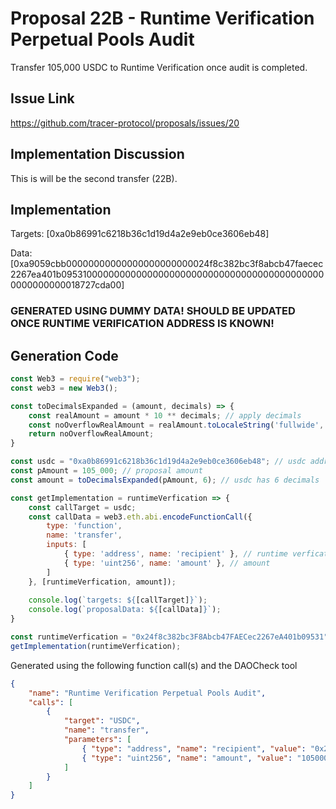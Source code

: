 # Proposal 22B - Runtime Verification Perpetual Pools Audit
Transfer 105,000 USDC to Runtime Verification once audit is completed.

## Issue Link
https://github.com/tracer-protocol/proposals/issues/20

## Implementation Discussion
This is will be the second transfer (22B).

## Implementation
Targets: [0xa0b86991c6218b36c1d19d4a2e9eb0ce3606eb48]

Data: [0xa9059cbb00000000000000000000000024f8c382bc3f8abcb47faecec2267ea401b0953100000000000000000000000000000000000000000000000000000018727cda00]

### GENERATED USING DUMMY DATA! SHOULD BE UPDATED ONCE RUNTIME VERIFICATION ADDRESS IS KNOWN!

## Generation Code
```javascript
const Web3 = require("web3");
const web3 = new Web3();

const toDecimalsExpanded = (amount, decimals) => {
    const realAmount = amount * 10 ** decimals; // apply decimals
    const noOverflowRealAmount = realAmount.toLocaleString('fullwide', {useGrouping:false}); // return str (to prevent overflow) & remove scientific notation
    return noOverflowRealAmount;
}

const usdc = "0xa0b86991c6218b36c1d19d4a2e9eb0ce3606eb48"; // usdc address
const pAmount = 105_000; // proposal amount
const amount = toDecimalsExpanded(pAmount, 6); // usdc has 6 decimals

const getImplementation = runtimeVerfication => {
    const callTarget = usdc;
    const callData = web3.eth.abi.encodeFunctionCall({
        type: 'function',
        name: 'transfer',
        inputs: [
            { type: 'address', name: 'recipient' }, // runtime verfication
            { type: 'uint256', name: 'amount' }, // amount
        ]
    }, [runtimeVerfication, amount]);
    
    console.log(`targets: ${[callTarget]}`);
    console.log(`proposalData: ${[callData]}`);
}

const runtimeVerfication = "0x24f8c382bc3F8Abcb47FAECec2267eA401b09531" // runtime verification's address (dummy)
getImplementation(runtimeVerfication);
```

Generated using the following function call(s) and the DAOCheck tool
```json
{
    "name": "Runtime Verification Perpetual Pools Audit",
    "calls": [
        {
            "target": "USDC",
            "name": "transfer",
            "parameters": [
                { "type": "address", "name": "recipient", "value": "0x24f8c382bc3F8Abcb47FAECec2267eA401b09531" },
                { "type": "uint256", "name": "amount", "value": "105000000000" }
            ]
        }
    ]
}
```
